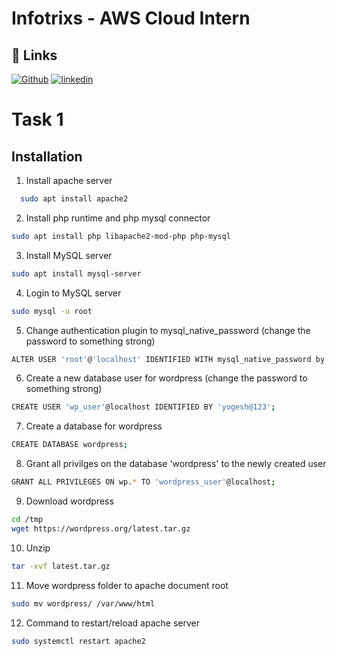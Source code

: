 
# Infotrixs - AWS Cloud Intern

## 🔗 Links
[![Github](https://img.shields.io/badge/my_portfolio-000?style=for-the-badge&logo=ko-fi&logoColor=white)](https://yogeshn.netlify.app)
[![linkedin](https://img.shields.io/badge/linkedin-0A66C2?style=for-the-badge&logo=linkedin&logoColor=white)]([https://www.linkedin.com/](https://www.linkedin.com/in/yogeshn2403/))

 
# Task 1

## Installation

1. Install apache server 

```bash
  sudo apt install apache2

```

2. Install php runtime and php mysql connector
```bash
sudo apt install php libapache2-mod-php php-mysql

```
3. Install MySQL server
```bash
sudo apt install mysql-server 

```
4. Login to MySQL server
```bash
sudo mysql -u root

```
5. Change authentication plugin to mysql_native_password (change the password to something strong)
```bash
ALTER USER 'root'@'localhost' IDENTIFIED WITH mysql_native_password by 'yogesh@123';

```
6. Create a new database user for wordpress (change the password to something strong)
```bash
CREATE USER 'wp_user'@localhost IDENTIFIED BY 'yogesh@123';

```
7. Create a database for wordpress
```bash
CREATE DATABASE wordpress;

```
8. Grant all privilges on the database 'wordpress' to the newly created user
```bash
GRANT ALL PRIVILEGES ON wp.* TO 'wordpress_user'@localhost;

```
9. Download wordpress
```bash
cd /tmp
wget https://wordpress.org/latest.tar.gz

```
10. Unzip
```bash
tar -xvf latest.tar.gz

```
11. Move wordpress folder to apache document root
```bash
sudo mv wordpress/ /var/www/html

```
12. Command to restart/reload apache server
```bash
sudo systemctl restart apache2

```
    
